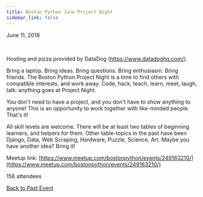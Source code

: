 ```yaml
---
title: Boston Python June Project Night
sidebar_link: false
---
```


June 11, 2018


   

Hosting and pizza provided by DataDog (https://www.datadoghq.com/).

Bring a laptop. Bring ideas. Bring questions. Bring enthusiasm. Bring friends. The Boston Python Project Night is a time to find others with compatible interests, and work away. Code, hack, teach, learn, meet, laugh, talk: anything goes at Project Night.

You don't need to have a project, and you don't have to show anything to anyone! This is an opportunity to work together with like-minded people. That's it!

All skill levels are welcome. There will be at least two tables of beginning learners, and helpers for them. Other table-topics in the past have been Django, Data, Web Scraping, Hardware, Puzzle, Science, Art. Maybe you have another idea? Bring it!


Meetup link: [https://www.meetup.com/bostonpython/events/249163210/](https://www.meetup.com/bostonpython/events/249163210/)

156 attendees

[Back to Past Event](past-events.md)